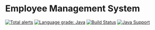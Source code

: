# Employee Management System
[![Total alerts](https://img.shields.io/lgtm/alerts/g/tirthasheshpatel/Employee-Management-System.svg?logo=lgtm&logoWidth=18)](https://lgtm.com/projects/g/tirthasheshpatel/Employee-Management-System/alerts/)
[![Language grade: Java](https://img.shields.io/lgtm/grade/java/g/tirthasheshpatel/Employee-Management-System.svg?logo=lgtm&logoWidth=18)](https://lgtm.com/projects/g/tirthasheshpatel/Employee-Management-System/context:java)
[![Build Status](https://travis-ci.com/tirthasheshpatel/Employee-Management-System.svg?branch=master)](https://travis-ci.com/tirthasheshpatel/Employee-Management-System)
[![Java Support](https://img.shields.io/badge/Java-8%7C9%7C10%7C11-orange)](/)
